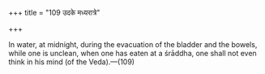 +++
title = "109 उदके मध्यरात्रे"

+++

In water, at midnight, during the evacuation of the bladder and the bowels, while one is unclean, when one has eaten at a śrāddha, one shall not even think in his mind (of the Veda).—(109)